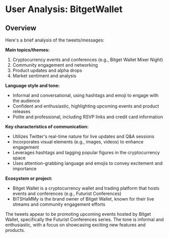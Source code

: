 # User Analysis: BitgetWallet

## Overview

Here's a brief analysis of the tweets/messages:

**Main topics/themes:**

1. Cryptocurrency events and conferences (e.g., Bitget Wallet Mixer Night)
2. Community engagement and networking
3. Product updates and alpha drops
4. Market sentiment and analysis

**Language style and tone:**

* Informal and conversational, using hashtags and emoji to engage with the audience
* Confident and enthusiastic, highlighting upcoming events and product releases
* Polite and professional, including RSVP links and credit card information

**Key characteristics of communication:**

* Utilizes Twitter's real-time nature for live updates and Q&A sessions
* Incorporates visual elements (e.g., images, videos) to enhance engagement
* Leverages hashtags and tagging popular figures in the cryptocurrency space
* Uses attention-grabbing language and emojis to convey excitement and importance

**Ecosystem or project:**

* Bitget Wallet is a cryptocurrency wallet and trading platform that hosts events and conferences (e.g., Futurist Conferences)
* BiTSHaMMy is the brand owner of Bitget Wallet, known for their live streams and community engagement efforts

The tweets appear to be promoting upcoming events hosted by Bitget Wallet, specifically the Futurist Conferences series. The tone is informal and enthusiastic, with a focus on showcasing exciting new features and products.